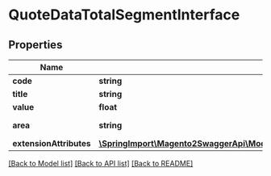 # QuoteDataTotalSegmentInterface

## Properties
Name | Type | Description | Notes
------------ | ------------- | ------------- | -------------
**code** | **string** | Code | 
**title** | **string** | Total title | [optional] 
**value** | **float** | Total value | 
**area** | **string** | Display area code. | [optional] 
**extensionAttributes** | [**\SpringImport\Magento2SwaggerApi\Model\QuoteDataTotalSegmentExtensionInterface**](QuoteDataTotalSegmentExtensionInterface.md) |  | [optional] 

[[Back to Model list]](../README.md#documentation-for-models) [[Back to API list]](../README.md#documentation-for-api-endpoints) [[Back to README]](../README.md)


